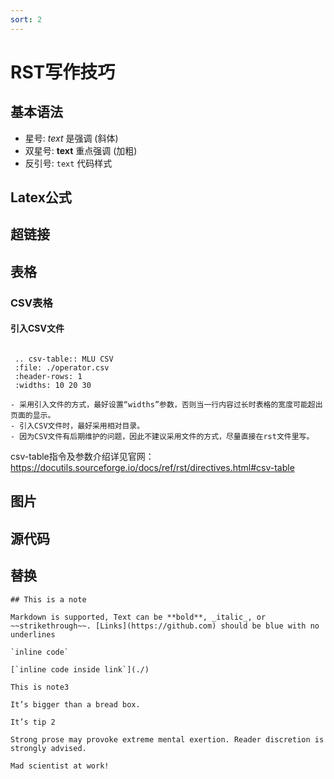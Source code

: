 ```yaml
---
sort: 2
---
```


# RST写作技巧

## 基本语法

- 星号: *text* 是强调 (斜体)
- 双星号: **text** 重点强调 (加粗)
- 反引号: ``text`` 代码样式

## Latex公式

## 超链接

## 表格

### CSV表格

#### 引入CSV文件

```

 .. csv-table:: MLU CSV
 :file: ./operator.csv
 :header-rows: 1
 :widths: 10 20 30

```
```note
- 采用引入文件的方式，最好设置“widths”参数，否则当一行内容过长时表格的宽度可能超出页面的显示。
- 引入CSV文件时，最好采用相对目录。
- 因为CSV文件有后期维护的问题，因此不建议采用文件的方式，尽量直接在rst文件里写。
```
csv-table指令及参数介绍详见官网：https://docutils.sourceforge.io/docs/ref/rst/directives.html#csv-table

## 图片

## 源代码

## 替换


```note
## This is a note

Markdown is supported, Text can be **bold**, _italic_, or ~~strikethrough~~. [Links](https://github.com) should be blue with no underlines

`inline code`

[`inline code inside link`](./)
```



```note
This is note3
```

```tip
It’s bigger than a bread box.
```

```tip
It’s tip 2
```

```warning
Strong prose may provoke extreme mental exertion. Reader discretion is strongly advised.
```

```danger
Mad scientist at work!
```
